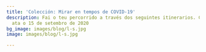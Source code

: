 ```yaml
---
title: 'Colección: Mirar en tempos de COVID-19'
description: Fai o teu percorrido a través dos seguintes itinerarios. Colección dispoñíble
  ata o 15 de setembro de 2020
bg_image: images/blog/l-s.jpg
image: images/blog/l-s.jpg

---
```

